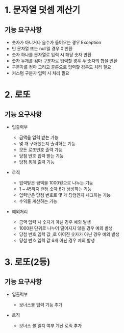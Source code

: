 # 1. 문자열 덧셈 계산기
## 기능 요구사항
- 숫자가 아니거나 음수가 들어오는 경우 Exception
- 빈 문자열 또는 null일 경우 0 반환
- 숫자 하나를 문자열로 입력 시 해당 숫자 반환
- 숫자 두개를 컴마 구분자로 입력할 경우 두 숫자의 합을 반환
- 구분자를 컴마 그리고 콜론으로 입력할 경우도 처리 필요
- 커스텀 구분자 입력 시 처리 필요

# 2. 로또
## 기능 요구사항
- 입출력부
    - 금액을 입력 받는 기능
    - 몇 개 구매했는지 출력하는 기능
    - 모든 로또번호 출력 기능
    - 당첨 번호 입력 받는 기능
    - 당첨 통계 출력 기능
    
- 로직
    - 입력받은 금액을 1000원으로 나누는 기능
    - 1 ~ 45까지 랜덤 숫자 6개 생성하는 기능
    - 입력받은 당첨 번호로 몇 개 당첨인지 체크하는 기능
    - 수익률 계산하는 기능
    
- 예외처리
    - 금액 입력 시 숫자가 아닌 경우 예외 발생
    - 1000원 단위로 나누어 떨어지지 않을 경우 예외 발생
    - 당첨 번호 입력 값 ,로 이어진 숫자가 아닌 경우 예외 발생
    - 당첨 번호 입력 값 6개 아닌 경우 예외 발생

# 3. 로또(2등)
## 기능 요구사항
- 입출력부
  - 보너스볼 입력 기능 추가
  
- 로직
  - 보너스 볼 일치 여부 계산 로직 추가